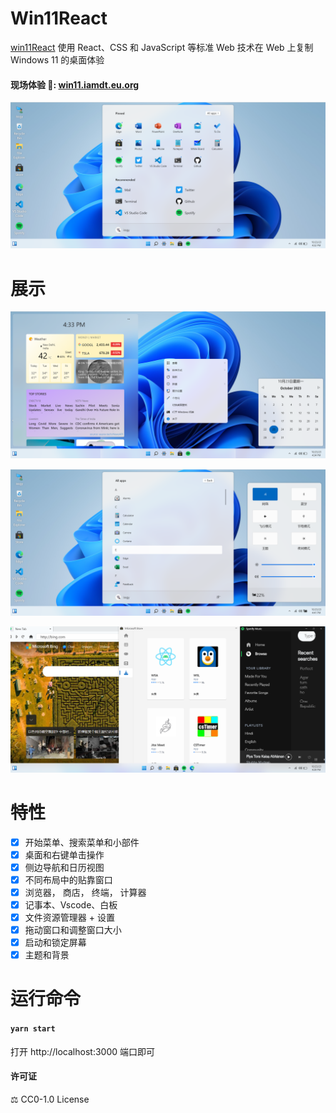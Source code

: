 # Win11React

[win11React](https://github.com/issgy/win11React) 使用 React、CSS 和 JavaScript 等标准 Web 技术在 Web 上复制 Windows 11 的桌面体验

#### 现场体验 🌈: [win11.iamdt.eu.org](https://win11.iamdt.eu.org)

![Home](./public/img/display/home.png)

# 展示

![image](./public/img/display/show1.png)

![pic1](./public/img/display/show2.png)

![image](./public/img/display/show3.png)

# 特性

- [x] 开始菜单、搜索菜单和小部件
- [x] 桌面和右键单击操作
- [x] 侧边导航和日历视图
- [x] 不同布局中的贴靠窗口
- [x] 浏览器， 商店， 终端， 计算器
- [x] 记事本、Vscode、白板
- [x] 文件资源管理器 + 设置
- [x] 拖动窗口和调整窗口大小
- [x] 启动和锁定屏幕
- [x] 主题和背景

# 运行命令

#### `yarn start`

打开 http://localhost:3000 端口即可

#### 许可证

⚖️ CC0-1.0 License
